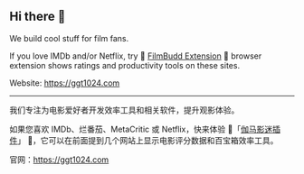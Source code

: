 ## Hi there 👋

<!--

**Here are some ideas to get you started:**

🙋‍♀️ A short introduction - what is your organization all about?
🌈 Contribution guidelines - how can the community get involved?
👩‍💻 Useful resources - where can the community find your docs? Is there anything else the community should know?
🍿 Fun facts - what does your team eat for breakfast?
🧙 Remember, you can do mighty things with the power of [Markdown](https://docs.github.com/github/writing-on-github/getting-started-with-writing-and-formatting-on-github/basic-writing-and-formatting-syntax)
-->


We build cool stuff for film fans.

If you love IMDb and/or Netflix, 
try 🍿 [FilmBudd Extension](https://docs.ggt1024.com/ext/) 🍿 browser extension shows ratings and productivity tools on these sites.

Website: https://ggt1024.com

----

我们专注为电影爱好者开发效率工具和相关软件，提升观影体验。

如果您喜欢 IMDb、烂番茄、MetaCritic 或 Netflix，快来体验 🍿「[伽马影迷插件](https://docs.ggt1024.com/ext/)」 🍿，它可以在前面提到几个网站上显示电影评分数据和百宝箱效率工具。

官网：https://ggt1024.com

